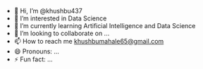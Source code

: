 - 👋 Hi, I’m @khushbu437
- 👀 I’m interested in  Data Science
- 🌱 I’m currently learning Artificial Intelligence and Data Science
- 💞️ I’m looking to collaborate on ...
- 📫 How to reach me khushbumahale65@gmail.com
- 😄 Pronouns: ...
- ⚡ Fun fact: ...

<!---
khushbu437/khushbu437 is a ✨ special ✨ repository because its `README.md` (this file) appears on your GitHub profile.
You can click the Preview link to take a look at your changes.
--->
